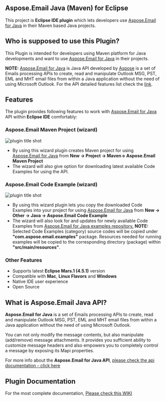 ﻿Aspose.Email Java (Maven) for Eclipse
------------------------------------
This project is **Eclipse IDE plugin** which lets developers use [Aspose.Email for Java](http://www.aspose.com/java/email-component.aspx) in their Maven based Java projects. 

## Who is supposed to use this **Plugin?**

This Plugin is intended for developers using Maven platform for Java developments and want to use [Aspose.Email for Java](http://www.aspose.com/java/email-component.aspx) in their projects.

**NOTE:** [Aspose.Email for Java](http://www.aspose.com/java/email-component.aspx) is Java API developed by [Aspose](http://aspose.com) is a set of Emails processing APIs to create, read and manipulate Outlook MSG, PST, EML and MHT email files from within a Java application without the need of using Microsoft Outlook. For the API detailed features list check the [link](http://www.aspose.com/java/email-component.aspx).

## **Features**

The plugin provides following features to work with [Aspose.Email for Java](http://www.aspose.com/java/email-component.aspx) API within **Eclipse IDE** comfortably:

### Aspose.Email Maven Project (wizard)
![plugin title shot](http://i.imgur.com/p4Ko9VB.png)
*   By using this wizard plugin creates Maven project for using [Aspose.Email for Java](http://www.aspose.com/java/email-component.aspx) from **New -> Project -> Maven-> Aspose.Email Maven Project**
*   The wizard will also give option for downloading latest available Code Examples for using the API.

### Aspose.Email Code Example (wizard)
![plugin title shot](http://i.imgur.com/8MeWhSb.png)
*   By using this wizard plugin lets you copy the downloaded Code Examples into your project for using [Aspose.Email for Java](http://www.aspose.com/java/email-component.aspx) from **New -> Other -> Java -> Aspose.Email Code Example**
*   The wizard will also look for and updates for newly available Code Examples from [Aspose.Email for Java examples repository.](https://github.com/asposeemail/Aspose_Email_Java/tree/master/Examples)
     **NOTE:** Selected Code Examples (category) source codes will be copied under **"com.aspose.email.examples"** package. Resources needed for running examples will be copied to the corresponding directory (package) within **"src/main/resources"**.	    

### Other Features

*   Supports latest **Eclipse Mars.1 (4.5.1)** version
*   Compatible with **Mac**, **Linux Flavors** and **Windows**
*   Native IDE user experience
*   Open Source

## What is Aspose.Email Java API?

**Aspose.Email for Java** is a set of Emails processing APIs to create, read and manipulate Outlook MSG, PST, EML and MHT email files from within a Java application without the need of using Microsoft Outlook.

You can not only modify the message contents, but also manipulate (add/remove) message attachments. It provides you sufficient ability to customize message headers and also empowers you to completely control a message by exposing its Mapi properties.

For more info about the **Aspose.Email for Java API**, [please check the api documentation - click here](http://www.aspose.com/java/email-component.aspx)

## Plugin Documentation

For the most complete documentation,  [Please check this WIKI](http://www.aspose.com/docs/display/emailjava/Aspose.Email+Java+for+Eclipse+-+Maven)

